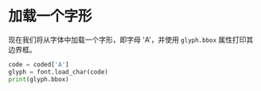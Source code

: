 # 加载一个字形

现在我们将从字体中加载一个字形，即字母 'A'，并使用 `glyph.bbox` 属性打印其边界框。

```python
code = coded['A']
glyph = font.load_char(code)
print(glyph.bbox)
```
